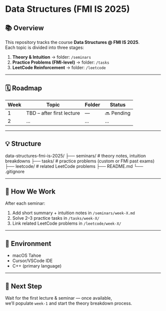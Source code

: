 # Data Structures (FMI IS 2025)

## 📚 Overview
This repository tracks the course **Data Structures @ FMI IS 2025**.  
Each topic is divided into three stages:
1. **Theory & Intuition** → folder: `/seminars`
2. **Practice Problems (FMI-level)** → folder: `/tasks`
3. **LeetCode Reinforcement** → folder: `/leetcode`

---

## 🗓️ Roadmap
| Week | Topic | Folder | Status |
|------|--------|---------|--------|
| 1 | TBD – after first lecture | — | 🔜 Pending |
| 2 | ... | ... | ... |

---

## 💡 Structure
data-structures-fmi-is-2025/
├── seminars/  # theory notes, intuition breakdowns
├── tasks/     # practice problems (custom or FMI past exams)
├── leetcode/  # related LeetCode problems
├── README.md
└── .gitignore

---

## 🧠 How We Work
After each seminar:
1. Add short summary + intuition notes in `/seminars/week-X.md`
2. Solve 2–3 practice tasks in `/tasks/week-X/`
3. Link related LeetCode problems in `/leetcode/week-X/`

---

## 🧰 Environment
- macOS Tahoe  
- Cursor/VSCode IDE  
- C++ (primary language)  

---

## 🚀 Next Step
Wait for the first lecture & seminar — once available,  
we’ll populate `week-1` and start the theory breakdown process.

